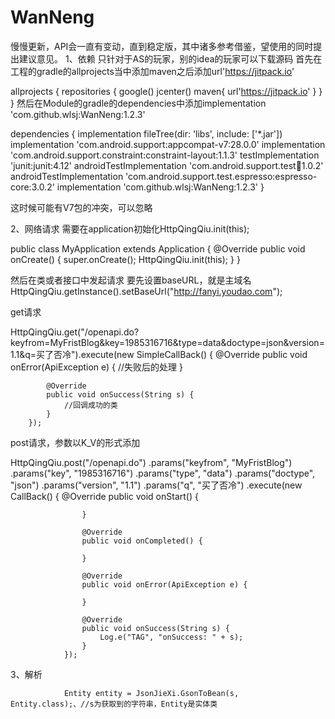 # WanNeng 
慢慢更新，API会一直有变动，直到稳定版，其中诸多参考借鉴，望使用的同时提出建议意见。
1、依赖
只针对于AS的玩家，别的idea的玩家可以下载源码
首先在工程的gradle的allprojects当中添加maven之后添加url'https://jitpack.io'

allprojects {
    repositories {
        google()
        jcenter()
        maven{
            url'https://jitpack.io'
        }
    }
}
然后在Module的gradle的dependencies中添加implementation 'com.github.wlsj:WanNeng:1.2.3'

dependencies {
    implementation fileTree(dir: 'libs', include: ['*.jar'])
    implementation 'com.android.support:appcompat-v7:28.0.0'
    implementation 'com.android.support.constraint:constraint-layout:1.1.3'
    testImplementation 'junit:junit:4.12'
    androidTestImplementation 'com.android.support.test:runner:1.0.2'
    androidTestImplementation 'com.android.support.test.espresso:espresso-core:3.0.2'
    implementation 'com.github.wlsj:WanNeng:1.2.3'
}

这时候可能有V7包的冲突，可以忽略

2、网络请求
需要在application初始化HttpQingQiu.init(this);

public class MyApplication extends Application {
    @Override
    public void onCreate() {
        super.onCreate();
        HttpQingQiu.init(this);
    }
}

然后在类或者接口中发起请求
要先设置baseURL，就是主域名
HttpQingQiu.getInstance().setBaseUrl("http://fanyi.youdao.com");

get请求

  HttpQingQiu.get("/openapi.do?keyfrom=MyFristBlog&key=1985316716&type=data&doctype=json&version=1.1&q=买了否冷").execute(new SimpleCallBack<String>() {
            @Override
            public void onError(ApiException e) {
                //失败后的处理
            }

            @Override
            public void onSuccess(String s) {
                //回调成功的类
            }
        });

post请求，参数以K_V的形式添加

  HttpQingQiu.post("/openapi.do")
                .params("keyfrom", "MyFristBlog")
                .params("key", "1985316716")
                .params("type", "data")
                .params("doctype", "json")
                .params("version", "1.1")
                .params("q", "买了否冷")
                .execute(new CallBack<String>() {
                    @Override
                    public void onStart() {

                    }

                    @Override
                    public void onCompleted() {

                    }

                    @Override
                    public void onError(ApiException e) {

                    }

                    @Override
                    public void onSuccess(String s) {
                        Log.e("TAG", "onSuccess: " + s);
                    }
                });
3、解析

                Entity entity = JsonJieXi.GsonToBean(s, Entity.class);、//s为获取到的字符串，Entity是实体类